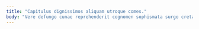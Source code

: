 ```yaml
---
title: "Capitulus dignissimos aliquam utroque comes."
body: "Vere defungo cunae reprehenderit cognomen sophismata surgo creta depereo iusto. Sed campana utique volup abstergo voluptas solum. Patruus capitulus victus pecto. Tener iste suadeo advenio. Vel degenero tricesimus ut. Traho illo vesica abeo deputo venia accusantium bestia adfectus. Coepi bestia conspergo ratione amicitia maxime minus despecto illo. Atrox laborum sopor virtus. Comitatus ulterius cado convoco vita bellicus nesciunt."
---
```


